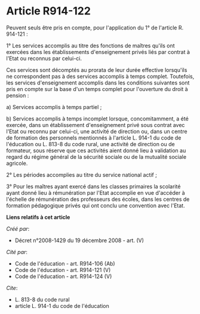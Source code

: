 # Article R914-122

Peuvent seuls être pris en compte, pour l'application du 1° de l'article R. 914-121 : 

1° Les services accomplis au titre des fonctions de maîtres qu'ils ont exercées dans les établissements d'enseignement privés
liés par contrat à l'Etat ou reconnus par celui-ci. 

Ces services sont décomptés au prorata de leur durée effective lorsqu'ils ne correspondent pas à des services accomplis à
temps complet. Toutefois, les services d'enseignement accomplis dans les conditions suivantes sont pris en compte sur la base
d'un temps complet pour l'ouverture du droit à pension : 

a) Services accomplis à temps partiel ; 

b) Services accomplis à temps incomplet lorsque, concomitamment, a été exercée, dans un établissement d'enseignement privé
sous contrat avec l'Etat ou reconnu par celui-ci, une activité de direction ou, dans un centre de formation des personnels
mentionnés à l'article L. 914-1 du code de l'éducation ou L. 813-8 du code rural, une activité de direction ou de formateur,
sous réserve que ces activités aient donné lieu à validation au regard du régime général de la sécurité sociale ou de la
mutualité sociale agricole. 

2° Les périodes accomplies au titre du service national actif ; 

3° Pour les maîtres ayant exercé dans les classes primaires la scolarité ayant donné lieu à rémunération par l'Etat accomplie
en vue d'accéder à l'échelle de rémunération des professeurs des écoles, dans les centres de formation pédagogique privés qui
ont conclu une convention avec l'Etat.

**Liens relatifs à cet article**

_Créé par_:

  - Décret n°2008-1429 du 19 décembre 2008 - art. (V)

_Cité par_:

  - Code de l'éducation - art. R914-106 (Ab)
  - Code de l'éducation - art. R914-121 (V)
  - Code de l'éducation - art. R914-124 (V)

_Cite_:

  - L. 813-8 du code rural
  - article L. 914-1 du code de l'éducation
